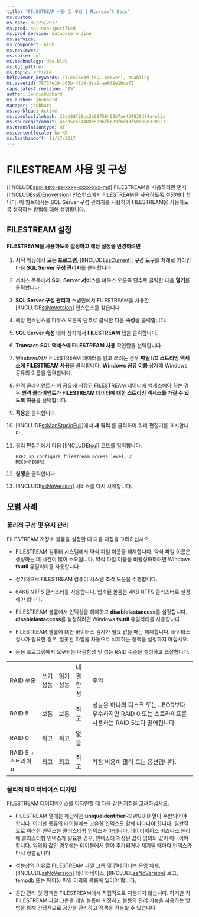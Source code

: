 ```yaml
---
title: "FILESTREAM 사용 및 구성 | Microsoft Docs"
ms.custom: 
ms.date: 08/23/2017
ms.prod: sql-non-specified
ms.prod_service: database-engine
ms.service: 
ms.component: blob
ms.reviewer: 
ms.suite: sql
ms.technology: dbe-blob
ms.tgt_pltfrm: 
ms.topic: article
helpviewer_keywords: FILESTREAM [SQL Server], enabling
ms.assetid: 78737e19-c65b-48d9-8fa9-aa6f1e1bce73
caps.latest.revision: "25"
author: JennieHubbard
ms.author: jhubbard
manager: jhubbard
ms.workload: Active
ms.openlocfilehash: 28de8df00cc2a98756492b7ae434838d04a4e53c
ms.sourcegitcommit: 44cd5c651488b5296fb679f6d43f50d068339a27
ms.translationtype: HT
ms.contentlocale: ko-KR
ms.lasthandoff: 11/17/2017
---
```

# <a name="enable-and-configure-filestream"></a>FILESTREAM 사용 및 구성
[!INCLUDE[appliesto-ss-xxxx-xxxx-xxx-md](../../includes/appliesto-ss-xxxx-xxxx-xxx-md.md)] FILESTREAM을 사용하려면 먼저 [!INCLUDE[ssDEnoversion](../../includes/ssdenoversion-md.md)] 인스턴스에서 FILESTREAM을 사용하도록 설정해야 합니다. 이 항목에서는 SQL Server 구성 관리자를 사용하여 FILESTREAM을 사용하도록 설정하는 방법에 대해 설명합니다.  
  
##  <a name="enabling"></a> FILESTREAM 설정  
  
#### <a name="to-enable-and-change-filestream-settings"></a>FILESTREAM을 사용하도록 설정하고 해당 설정을 변경하려면  
  
1.  **시작** 메뉴에서 **모든 프로그램**, [!INCLUDE[ssCurrent](../../includes/sscurrent-md.md)], **구성 도구**를 차례로 가리킨 다음 **SQL Server 구성 관리자**를 클릭합니다.  
  
2.  서비스 목록에서 **SQL Server 서비스**를 마우스 오른쪽 단추로 클릭한 다음 **열기**를 클릭합니다.  
  
3.  **SQL Server 구성 관리자** 스냅인에서 FILESTREAM을 사용할 [!INCLUDE[ssNoVersion](../../includes/ssnoversion-md.md)] 인스턴스를 찾습니다.  
  
4.  해당 인스턴스를 마우스 오른쪽 단추로 클릭한 다음 **속성**을 클릭합니다.  
  
5.  **SQL Server 속성** 대화 상자에서 **FILESTREAM** 탭을 클릭합니다.  
  
6.  **Transact-SQL 액세스에 FILESTREAM 사용** 확인란을 선택합니다.  
  
7.  Windows에서 FILESTREAM 데이터를 읽고 쓰려는 경우 **파일 I/O 스트리밍 액세스에 FILESTREAM 사용**을 클릭합니다. **Windows 공유 이름** 상자에 Windows 공유의 이름을 입력합니다.  
  
8.  원격 클라이언트가 이 공유에 저장된 FILESTREAM 데이터에 액세스해야 하는 경우 **원격 클라이언트가 FILESTREAM 데이터에 대한 스트리밍 액세스를 가질 수 있도록 허용**을 선택합니다.  
  
9. **적용**을 클릭합니다.  
  
10. [!INCLUDE[ssManStudioFull](../../includes/ssmanstudiofull-md.md)]에서 **새 쿼리** 를 클릭하여 쿼리 편집기를 표시합니다.  
  
11. 쿼리 편집기에서 다음 [!INCLUDE[tsql](../../includes/tsql-md.md)] 코드를 입력합니다.  
  
    ```tsql  
    EXEC sp_configure filestream_access_level, 2  
    RECONFIGURE  
    ```  
  
12. **실행**을 클릭합니다.  
  
13. [!INCLUDE[ssNoVersion](../../includes/ssnoversion-md.md)] 서비스를 다시 시작합니다.  
  
  
##  <a name="best"></a> 모범 사례  
  
###  <a name="config"></a> 물리적 구성 및 유지 관리  
 FILESTREAM 저장소 볼륨을 설정할 때 다음 지침을 고려하십시오.  
  
-   FILESTREAM 컴퓨터 시스템에서 약식 파일 이름을 해제합니다. 약식 파일 이름은 생성하는 데 시간이 많이 소요됩니다. 약식 파일 이름을 비활성화하려면 Windows **fsutil** 유틸리티를 사용합니다.  
  
-   정기적으로 FILESTREAM 컴퓨터 시스템 조각 모음을 수행합니다.  
  
-   64KB NTFS 클러스터를 사용합니다. 압축된 볼륨은 4KB NTFS 클러스터로 설정해야 합니다.  
  
-   FILESTREAM 볼륨에서 인덱싱을 해제하고 **disablelastaccess**를 설정합니다. **disablelastaccess**를 설정하려면 Windows **fsutil** 유틸리티를 사용합니다.  
  
-   FILESTREAM 볼륨에 대한 바이러스 검사가 필요 없을 때는 해제합니다. 바이러스 검사가 필요한 경우, 잘못된 파일을 자동으로 삭제하는 정책을 설정하지 마십시오.  
  
-   응용 프로그램에서 요구되는 내결함성 및 성능 RAID 수준을 설정하고 조절합니다.  
  
||||||  
|-|-|-|-|-|  
|RAID 수준|쓰기 성능|읽기 성능|내결함성|주의|  
|RAID 5|보통|보통|최고|성능은 하나의 디스크 또는 JBOD보다 우수하지만 RAID 0 또는 스트라이프를 사용하는 RAID 5보다 떨어집니다.|  
|RAID 0|최고|최고|없음||  
|RAID 5 + 스트라이프|최고|최고|최고|가장 비용이 많이 드는 옵션입니다.|  
  
  
###  <a name="database"></a> 물리적 데이터베이스 디자인  
 FILESTREAM 데이터베이스를 디자인할 때 다음 같은 지침을 고려하십시오.  
  
-   FILESTREAM 열에는 해당하는 **uniqueidentifier**ROWGUID 열이 수반되어야 합니다. 이러한 종류의 테이블에는 고유한 인덱스도 함께 나타나야 합니다. 일반적으로 이러한 인덱스는 클러스터형 인덱스가 아닙니다. 데이터베이스 비즈니스 논리에 클러스터형 인덱스가 필요한 경우, 인덱스에 저장된 값이 임의의 값이 아니어야 합니다. 임의의 값인 경우에는 테이블에서 행이 추가되거나 제거될 때마다 인덱스가 다시 정렬됩니다.  
  
-   성능상의 이유로 FILESTREAM 파일 그룹 및 컨테이너는 운영 체제, [!INCLUDE[ssNoVersion](../../includes/ssnoversion-md.md)] 데이터베이스, [!INCLUDE[ssNoVersion](../../includes/ssnoversion-md.md)] 로그, tempdb 또는 페이징 파일 이외의 볼륨에 있어야 합니다.  
  
-   공간 관리 및 정책은 FILESTREAM에서 직접적으로 지원되지 않습니다. 하지만 각 FILESTREAM 파일 그룹을 개별 볼륨에 지정하고 볼륨의 관리 기능을 사용하는 방법을 통해 간접적으로 공간을 관리하고 정책을 적용할 수 있습니다.  
  
  
